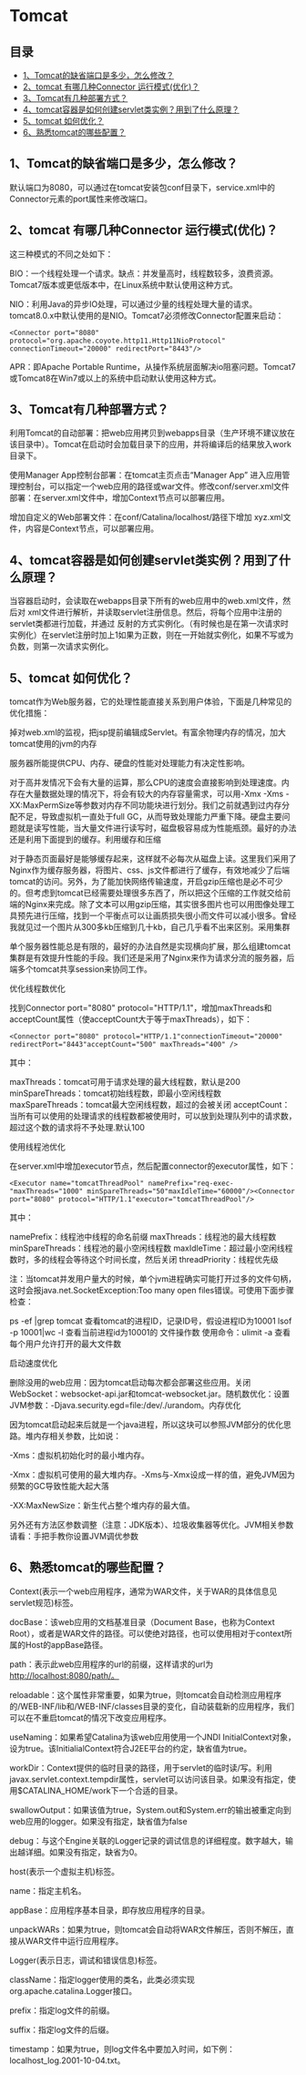 # Tomcat

## 目录

-   [1、Tomcat的缺省端口是多少，怎么修改？](#1Tomcat的缺省端口是多少怎么修改)
-   [2、tomcat 有哪几种Connector 运行模式(优化)？](#2tomcat-有哪几种Connector-运行模式优化)
-   [3、Tomcat有几种部署方式？](#3Tomcat有几种部署方式)
-   [4、tomcat容器是如何创建servlet类实例？用到了什么原理？](#4tomcat容器是如何创建servlet类实例用到了什么原理)
-   [5、tomcat 如何优化？](#5tomcat-如何优化)
-   [6、熟悉tomcat的哪些配置？](#6熟悉tomcat的哪些配置)

## 1、Tomcat的缺省端口是多少，怎么修改？

默认端口为8080，可以通过在tomcat安装包conf目录下，service.xml中的Connector元素的port属性来修改端口。

## 2、tomcat 有哪几种Connector 运行模式(优化)？

这三种模式的不同之处如下：

BIO：一个线程处理一个请求。缺点：并发量高时，线程数较多，浪费资源。Tomcat7版本或更低版本中，在Linux系统中默认使用这种方式。

NIO：利用Java的异步IO处理，可以通过少量的线程处理大量的请求。tomcat8.0.x中默认使用的是NIO。Tomcat7必须修改Connector配置来启动：

```纯文本
<Connector port="8080" protocol="org.apache.coyote.http11.Http11NioProtocol" connectionTimeout="20000" redirectPort="8443"/>
```

APR：即Apache Portable Runtime，从操作系统层面解决io阻塞问题。Tomcat7或Tomcat8在Win7或以上的系统中启动默认使用这种方式。

## 3、Tomcat有几种部署方式？

利用Tomcat的自动部署：把web应用拷贝到webapps目录（生产环境不建议放在该目录中）。Tomcat在启动时会加载目录下的应用，并将编译后的结果放入work目录下。

使用Manager App控制台部署：在tomcat主页点击“Manager App” 进入应用管理控制台，可以指定一个web应用的路径或war文件。修改conf/server.xml文件部署：在server.xml文件中，增加Context节点可以部署应用。

增加自定义的Web部署文件：在conf/Catalina/localhost/路径下增加 xyz.xml文件，内容是Context节点，可以部署应用。

## 4、tomcat容器是如何创建servlet类实例？用到了什么原理？

当容器启动时，会读取在webapps目录下所有的web应用中的web.xml文件，然后对 xml文件进行解析，并读取servlet注册信息。然后，将每个应用中注册的servlet类都进行加载，并通过 反射的方式实例化。（有时候也是在第一次请求时实例化）在servlet注册时加上1如果为正数，则在一开始就实例化，如果不写或为负数，则第一次请求实例化。

## 5、tomcat 如何优化？

tomcat作为Web服务器，它的处理性能直接关系到用户体验，下面是几种常见的优化措施：

掉对web.xml的监视，把jsp提前编辑成Servlet。有富余物理内存的情况，加大tomcat使用的jvm的内存

服务器所能提供CPU、内存、硬盘的性能对处理能力有决定性影响。

对于高并发情况下会有大量的运算，那么CPU的速度会直接影响到处理速度。内存在大量数据处理的情况下，将会有较大的内存容量需求，可以用-Xmx -Xms -XX:MaxPermSize等参数对内存不同功能块进行划分。我们之前就遇到过内存分配不足，导致虚拟机一直处于full GC，从而导致处理能力严重下降。硬盘主要问题就是读写性能，当大量文件进行读写时，磁盘极容易成为性能瓶颈。最好的办法还是利用下面提到的缓存。利用缓存和压缩

对于静态页面最好是能够缓存起来，这样就不必每次从磁盘上读。这里我们采用了Nginx作为缓存服务器，将图片、css、js文件都进行了缓存，有效地减少了后端tomcat的访问。另外，为了能加快网络传输速度，开启gzip压缩也是必不可少的。但考虑到tomcat已经需要处理很多东西了，所以把这个压缩的工作就交给前端的Nginx来完成。除了文本可以用gzip压缩，其实很多图片也可以用图像处理工具预先进行压缩，找到一个平衡点可以让画质损失很小而文件可以减小很多。曾经我就见过一个图片从300多kb压缩到几十kb，自己几乎看不出来区别。采用集群

单个服务器性能总是有限的，最好的办法自然是实现横向扩展，那么组建tomcat集群是有效提升性能的手段。我们还是采用了Nginx来作为请求分流的服务器，后端多个tomcat共享session来协同工作。

优化线程数优化

找到Connector port="8080" protocol="HTTP/1.1"，增加maxThreads和acceptCount属性（使acceptCount大于等于maxThreads），如下：

```纯文本
<Connector port="8080" protocol="HTTP/1.1"connectionTimeout="20000" redirectPort="8443"acceptCount="500" maxThreads="400" />
```

其中：

maxThreads：tomcat可用于请求处理的最大线程数，默认是200 minSpareThreads：tomcat初始线程数，即最小空闲线程数 maxSpareThreads：tomcat最大空闲线程数，超过的会被关闭 acceptCount：当所有可以使用的处理请求的线程数都被使用时，可以放到处理队列中的请求数，超过这个数的请求将不予处理.默认100

使用线程池优化

在server.xml中增加executor节点，然后配置connector的executor属性，如下：

```纯文本
<Executor name="tomcatThreadPool" namePrefix="req-exec-"maxThreads="1000" minSpareThreads="50"maxIdleTime="60000"/><Connector port="8080" protocol="HTTP/1.1"executor="tomcatThreadPool"/>
```

其中：

namePrefix：线程池中线程的命名前缀 maxThreads：线程池的最大线程数 minSpareThreads：线程池的最小空闲线程数 maxIdleTime：超过最小空闲线程数时，多的线程会等待这个时间长度，然后关闭 threadPriority：线程优先级

注：当tomcat并发用户量大的时候，单个jvm进程确实可能打开过多的文件句柄，这时会报java.net.SocketException:Too many open files错误。可使用下面步骤检查：

ps -ef |grep tomcat 查看tomcat的进程ID，记录ID号，假设进程ID为10001 lsof -p 10001|wc -l 查看当前进程id为10001的 文件操作数 使用命令：ulimit -a 查看每个用户允许打开的最大文件数

启动速度优化

删除没用的web应用：因为tomcat启动每次都会部署这些应用。关闭WebSocket：websocket-api.jar和tomcat-websocket.jar。随机数优化：设置JVM参数：-Djava.security.egd=file:/dev/./urandom。内存优化

因为tomcat启动起来后就是一个java进程，所以这块可以参照JVM部分的优化思路。堆内存相关参数，比如说：

-Xms：虚拟机初始化时的最小堆内存。

-Xmx：虚拟机可使用的最大堆内存。-Xms与-Xmx设成一样的值，避免JVM因为频繁的GC导致性能大起大落

-XX:MaxNewSize：新生代占整个堆内存的最大值。

另外还有方法区参数调整（注意：JDK版本）、垃圾收集器等优化。JVM相关参数请看：手把手教你设置JVM调优参数

## 6、熟悉tomcat的哪些配置？

Context(表示一个web应用程序，通常为WAR文件，关于WAR的具体信息见servlet规范)标签。

docBase：该web应用的文档基准目录（Document Base，也称为Context Root），或者是WAR文件的路径。可以使绝对路径，也可以使用相对于context所属的Host的appBase路径。

path：表示此web应用程序的url的前缀，这样请求的url为<http://localhost:8080/path/。>

reloadable：这个属性非常重要，如果为true，则tomcat会自动检测应用程序的/WEB-INF/lib和/WEB-INF/classes目录的变化，自动装载新的应用程序，我们可以在不重启tomcat的情况下改变应用程序。

useNaming：如果希望Catalina为该web应用使用一个JNDI InitialContext对象，设为true。该InitialialContext符合J2EE平台的约定，缺省值为true。

workDir：Context提供的临时目录的路径，用于servlet的临时读/写。利用javax.servlet.context.tempdir属性，servlet可以访问该目录。如果没有指定，使用\$CATALINA\_HOME/work下一个合适的目录。

swallowOutput：如果该值为true，System.out和System.err的输出被重定向到web应用的logger。如果没有指定，缺省值为false

debug：与这个Engine关联的Logger记录的调试信息的详细程度。数字越大，输出越详细。如果没有指定，缺省为0。

host(表示一个虚拟主机)标签。

name：指定主机名。

appBase：应用程序基本目录，即存放应用程序的目录。

unpackWARs：如果为true，则tomcat会自动将WAR文件解压，否则不解压，直接从WAR文件中运行应用程序。

Logger(表示日志，调试和错误信息)标签。

className：指定logger使用的类名，此类必须实现org.apache.catalina.Logger接口。

prefix：指定log文件的前缀。

suffix：指定log文件的后缀。

timestamp：如果为true，则log文件名中要加入时间，如下例：localhost\_log.2001-10-04.txt。
